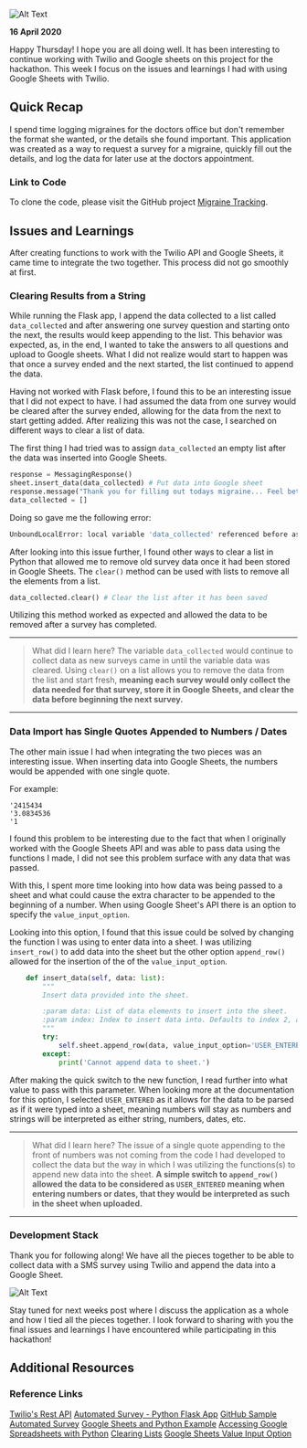 ![Alt Text](https://dev-to-uploads.s3.amazonaws.com/i/i2qep1xvgg0gb7bpcbf4.png)

**16 April 2020**

Happy Thursday! I hope you are all doing well. It has been interesting to continue working with Twilio and Google sheets on this project for the hackathon. This week I focus on the issues and learnings I had with using Google Sheets with Twilio.

## Quick Recap

I spend time logging migraines for the doctors office but don't remember the format she wanted, or the details she found important. This application was created as a way to request a survey for a migraine, quickly fill out the details, and log the data for later use at the doctors appointment.  

### Link to Code

To clone the code, please visit the GitHub project [Migraine Tracking](https://github.com/rosejcday/migraine_tracking).

## Issues and Learnings

After creating functions to work with the Twilio API and Google Sheets, it came time to integrate the two together. This process did not go smoothly at first.

### Clearing Results from a String

While running the Flask app, I append the data collected to a list called `data_collected` and after answering one survey question and starting onto the next, the results would keep appending to the list. This behavior was expected, as, in the end, I wanted to take the answers to all questions and upload to Google sheets. What I did not realize would start to happen was that once a survey ended and the next started, the list continued to append the data.

Having not worked with Flask before, I found this to be an interesting issue that I did not expect to have. I had assumed the data from one survey would be cleared after the survey ended, allowing for the data from the next to start getting added. After realizing this was not the case, I searched on different ways to clear a list of data.

The first thing I had tried was to assign `data_collected` an empty list after the data was inserted into Google Sheets.

```python
response = MessagingResponse()
sheet.insert_data(data_collected) # Put data into Google sheet
response.message("Thank you for filling out todays migraine... Feel better soon! :)")
data_collected = []
```

Doing so gave me the following error:

```bash
UnboundLocalError: local variable 'data_collected' referenced before assignment
```

After looking into this issue further, I found other ways to clear a list in Python that allowed me to remove old survey data once it had been stored in Google Sheets. The `clear()` method can be used with lists to remove all the elements from a list.

```python
data_collected.clear() # Clear the list after it has been saved
```

Utilizing this method worked as expected and allowed the data to be removed after a survey has completed.

***

> What did I learn here? The variable `data_collected` would continue to collect data as new surveys came in until the variable data was cleared. Using `clear()` on a list allows you to remove the data from the list and start fresh, **meaning each survey would only collect the data needed for that survey, store it in Google Sheets, and clear the data before beginning the next survey.**

***

### Data Import has Single Quotes Appended to Numbers / Dates

The other main issue I had when integrating the two pieces was an interesting issue. When inserting data into Google Sheets, the numbers would be appended with one single quote.

For example:

```
'2415434
'3.0834536
'1
```

I found this problem to be interesting due to the fact that when I originally worked with the Google Sheets API and was able to pass data using the functions I made, I did not see this problem surface with any data that was passed.

With this, I spent more time looking into how data was being passed to a sheet and what could cause the extra character to be appended to the beginning of a number. When using Google Sheet's API there is an option to specify the `value_input_option`.

Looking into this option, I found that this issue could be solved by changing the function I was using to enter data into a sheet. I was utilizing `insert_row()` to add data into the sheet but the other option `append_row()` allowed for the insertion of the of the `value_input_option`.

```python
    def insert_data(self, data: list):
        """
        Insert data provided into the sheet.

        :param data: List of data elements to insert into the sheet.
        :param index: Index to insert data into. Defaults to index 2, assuming the first index has headers.
        """
        try:
            self.sheet.append_row(data, value_input_option='USER_ENTERED')
        except:
            print('Cannot append data to sheet.')
```

After making the quick switch to the new function, I read further into what value to pass with this parameter. When looking more at the documentation for this option, I selected `USER_ENTERED` as it allows for the data to be parsed as if it were typed into a sheet, meaning numbers will stay as numbers and strings will be interpreted as either string, numbers, dates, etc.

***

> What did I learn here? The issue of a single quote appending to the front of numbers was not coming from the code I had developed to collect the data but the way in which I was utilizing the functions(s) to append new data into the sheet. **A simple switch to `append_row()` allowed the data to be considered as `USER_ENTERED` meaning when entering numbers or dates, that they would be interpreted as such in the sheet when uploaded.**

***

### Development Stack

Thank you for following along! We have all the pieces together to be able to collect data with a SMS survey using Twilio and append the data into a Google Sheet.

![Alt Text](https://dev-to-uploads.s3.amazonaws.com/i/la7zchv71vf9rdwe5em7.png)

Stay tuned for next weeks post where I discuss the application as a whole and how I tied all the pieces together. I look forward to sharing with you  the final issues and learnings I have encountered while participating in this hackathon!

## Additional Resources  

### Reference Links
[Twilio's Rest API](https://www.twilio.com/docs/usage/api)
[Automated Survey - Python Flask App](https://www.twilio.com/docs/voice/tutorials/automated-survey-python-flask)
[GitHub Sample Automated Survey](https://github.com/TwilioDevEd/automated-survey-flask)
[Google Sheets and Python Example](https://www.youtube.com/watch?v=vISRn5qFrkM&list=PLqrz4nXepkz60FNw4ORm1iLTn_R5o9fBb)
[Accessing Google Spreadsheets with Python](https://towardsdatascience.com/accessing-google-spreadsheet-data-using-python-90a5bc214fd2)
[Clearing Lists](https://www.geeksforgeeks.org/different-ways-to-clear-a-list-in-python/)
[Google Sheets Value Input Option](https://developers.google.com/sheets/api/reference/rest/v4/ValueInputOption)
